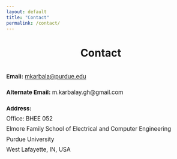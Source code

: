 ```yaml
---
layout: default
title: "Contact"
permalink: /contact/
---
```


<h1 style="text-align: center;">Contact</h1>

<div style="max-width: 1000px; margin: 2rem auto; font-size: 0.95rem; line-height: 1.8; text-align: left;">

  <p><strong>Email:</strong> <a href="mailto:mkarbala@purdue.edu">mkarbala@purdue.edu</a></p>
  <p><strong>Alternate Email:</strong> m.karbalay.gh@gmail.com</p>

<p><strong>Address:</strong><br>
Office: BHEE 052<br>
Elmore Family School of Electrical and Computer Engineering<br>
Purdue University<br>
West Lafayette, IN, USA
</p>

</div>

